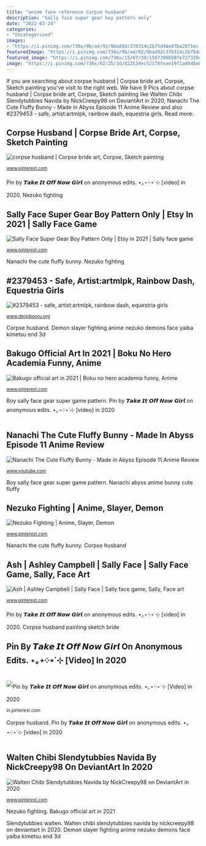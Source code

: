 ```yaml
---
title: "anime face reference Corpse husband"
description: "Sally face super gear boy pattern only"
date: "2022-03-24"
categories:
- "Uncategorized"
images:
- "https://i.pinimg.com/736x/9b/ad/92/9bad92c370314c2b75d48e87ba2071ec.jpg"
featuredImage: "https://i.pinimg.com/736x/9b/ad/92/9bad92c370314c2b75d48e87ba2071ec.jpg"
featured_image: "https://i.pinimg.com/736x/15/07/39/1507390b587e727328d88478be5e07ea.jpg"
image: "https://i.pinimg.com/736x/82/25/3d/82253dec52170feae19f1ad048e8146d.jpg"
---
```


If you are searching about corpse husband | Corpse bride art, Corpse, Sketch painting you've visit to the right web. We have 9 Pics about corpse husband | Corpse bride art, Corpse, Sketch painting like Walten Chibi Slendytubbies Navida by NickCreepy98 on DeviantArt in 2020, Nanachi The Cute Fluffy Bunny - Made in Abyss Episode 11 Anime Review and also #2379453 - safe, artist:artmlpk, rainbow dash, equestria girls. Read more:

## Corpse Husband | Corpse Bride Art, Corpse, Sketch Painting

![corpse husband | Corpse bride art, Corpse, Sketch painting](https://i.pinimg.com/736x/9b/ad/92/9bad92c370314c2b75d48e87ba2071ec.jpg "Walten chibi slendytubbies navida by nickcreepy98 on deviantart in 2020")

<small>www.pinterest.com</small>

Pin by 𝙏𝙖𝙠𝙚 𝙄𝙩 𝙊𝙛𝙛 𝙉𝙤𝙬 𝙂𝙞𝙧𝙡 on anonymous edits. ⋆｡⋆༶⋆˙⊹ [video] in 2020. Nezuko fighting

## Sally Face Super Gear Boy Pattern Only | Etsy In 2021 | Sally Face Game

![Sally Face Super Gear Boy Pattern Only | Etsy in 2021 | Sally face game](https://i.pinimg.com/736x/ed/dc/bd/eddcbdce42cd80198e75bf7ea47fb404.jpg "Nanachi abyss anime bunny cute fluffy")

<small>www.pinterest.com</small>

Nanachi the cute fluffy bunny. Nezuko fighting

## #2379453 - Safe, Artist:artmlpk, Rainbow Dash, Equestria Girls

![#2379453 - safe, artist:artmlpk, rainbow dash, equestria girls](https://derpicdn.net/img/2020/6/20/2379453/large.jpg "Corpse husband painting sketch bride")

<small>www.derpibooru.org</small>

Corpse husband. Demon slayer fighting anime nezuko demons face yaiba kimetsu end 3d

## Bakugo Official Art In 2021 | Boku No Hero Academia Funny, Anime

![Bakugo official art in 2021 | Boku no hero academia funny, Anime](https://i.pinimg.com/736x/cd/7d/a8/cd7da81b2d7feb326d8c02e9f0f4d82c.jpg "Walten chibi slendytubbies navida by nickcreepy98 on deviantart in 2020")

<small>www.pinterest.com</small>

Boy sally face gear super game pattern. Pin by 𝙏𝙖𝙠𝙚 𝙄𝙩 𝙊𝙛𝙛 𝙉𝙤𝙬 𝙂𝙞𝙧𝙡 on anonymous edits. ⋆｡⋆༶⋆˙⊹ [video] in 2020

## Nanachi The Cute Fluffy Bunny - Made In Abyss Episode 11 Anime Review

![Nanachi The Cute Fluffy Bunny - Made in Abyss Episode 11 Anime Review](https://i.ytimg.com/vi/n6-8H3o4-K8/maxresdefault.jpg "Nanachi the cute fluffy bunny")

<small>www.youtube.com</small>

Boy sally face gear super game pattern. Nanachi abyss anime bunny cute fluffy

## Nezuko Fighting | Anime, Slayer, Demon

![Nezuko Fighting | Anime, Slayer, Demon](https://i.pinimg.com/736x/82/25/3d/82253dec52170feae19f1ad048e8146d.jpg "Nanachi abyss anime bunny cute fluffy")

<small>www.pinterest.com</small>

Nanachi the cute fluffy bunny. Corpse husband

## Ash | Ashley Campbell | Sally Face | Sally Face Game, Sally, Face Art

![Ash | Ashley Campbell | Sally Face | Sally face game, Sally, Face art](https://i.pinimg.com/736x/15/07/39/1507390b587e727328d88478be5e07ea.jpg "Nanachi abyss anime bunny cute fluffy")

<small>www.pinterest.com</small>

Pin by 𝙏𝙖𝙠𝙚 𝙄𝙩 𝙊𝙛𝙛 𝙉𝙤𝙬 𝙂𝙞𝙧𝙡 on anonymous edits. ⋆｡⋆༶⋆˙⊹ [video] in 2020. Corpse husband painting sketch bride

## Pin By 𝙏𝙖𝙠𝙚 𝙄𝙩 𝙊𝙛𝙛 𝙉𝙤𝙬 𝙂𝙞𝙧𝙡 On Anonymous Edits. ⋆｡⋆༶⋆˙⊹ [Video] In 2020

![Pin by 𝙏𝙖𝙠𝙚 𝙄𝙩 𝙊𝙛𝙛 𝙉𝙤𝙬 𝙂𝙞𝙧𝙡 on anonymous edits. ⋆｡⋆༶⋆˙⊹ [Video] in 2020](https://i.pinimg.com/736x/29/cb/03/29cb031b0ef678aa100ccbdb52d668f2.jpg "Nanachi abyss anime bunny cute fluffy")

<small>in.pinterest.com</small>

Corpse husband. Pin by 𝙏𝙖𝙠𝙚 𝙄𝙩 𝙊𝙛𝙛 𝙉𝙤𝙬 𝙂𝙞𝙧𝙡 on anonymous edits. ⋆｡⋆༶⋆˙⊹ [video] in 2020

## Walten Chibi Slendytubbies Navida By NickCreepy98 On DeviantArt In 2020

![Walten Chibi Slendytubbies Navida by NickCreepy98 on DeviantArt in 2020](https://i.pinimg.com/736x/bc/98/e7/bc98e71e7651711f5f59713daf63e239.jpg "Demon slayer fighting anime nezuko demons face yaiba kimetsu end 3d")

<small>www.pinterest.com</small>

Nezuko fighting. Bakugo official art in 2021

Slendytubbies walten. Walten chibi slendytubbies navida by nickcreepy98 on deviantart in 2020. Demon slayer fighting anime nezuko demons face yaiba kimetsu end 3d
